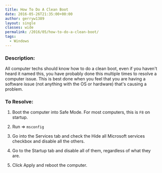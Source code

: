 ```yaml
---
title: How To Do A Clean Boot
date: 2016-05-26T21:35:00+00:00
author: gerryw1389
layout: single
classes: wide
permalink: /2016/05/how-to-do-a-clean-boot/
tags:
  - Windows
---
```

<!--more-->

### Description:

All computer techs should know how to do a clean boot, even if you haven't heard it named this, you have probably done this multiple times to resolve a computer issue. This is best done when you feel that you are having a software issue (not anything with the OS or hardware) that's causing a problem.

### To Resolve:

1. Boot the computer into Safe Mode. For most computers, this is `F8` on startup.

2. Run => `msconfig`

3. Go into the Services tab and check the Hide all Microsoft services checkbox and disable all the others.

4. Go to the Startup tab and disable all of them, regardless of what they are.

5. Click Apply and reboot the computer.